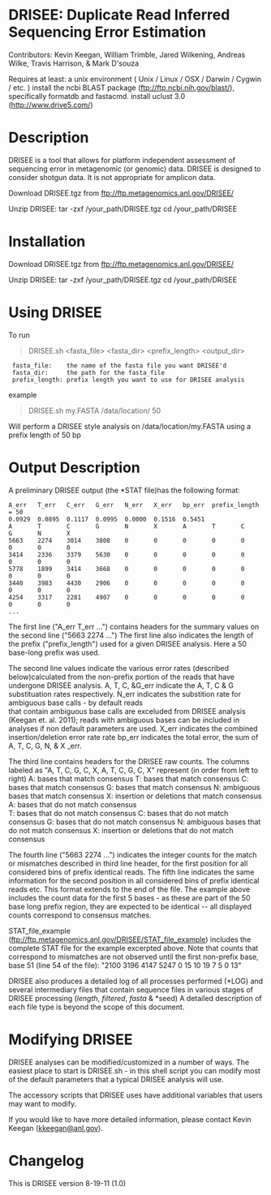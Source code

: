 DRISEE: Duplicate Read Inferred Sequencing Error Estimation
===

Contributors: Kevin Keegan, William Trimble, Jared Wilkening, Andreas Wilke, Travis Harrison, & Mark D'souza

Requires at least: 
	a unix environment ( Unix / Linux / OSX / Darwin / Cygwin / etc. ) 
	install the ncbi BLAST package (ftp://ftp.ncbi.nih.gov/blast/), specifically formatdb and fastacmd. 
	install uclust 3.0  (http://www.drive5.com/)  


Description
==

DRISEE is a tool that allows for platform independent assessment of sequencing error
in metagenomic (or genomic) data.  DRISEE is designed to consider shotgun data.
It is not appropriate for amplicon data. 

Download DRISEE.tgz from ftp://ftp.metagenomics.anl.gov/DRISEE/

Unzip DRISEE:
tar -zxf /your_path/DRISEE.tgz
cd /your_path/DRISEE

Installation
==

Download DRISEE.tgz from ftp://ftp.metagenomics.anl.gov/DRISEE/

Unzip DRISEE:
tar -zxf /your_path/DRISEE.tgz
cd /your_path/DRISEE

Using DRISEE
==

To run
>DRISEE.sh <fasta_file> <fasta_dir> <prefix_length> <output_dir>

     fasta_file:    the name of the fasta file you want DRISEE'd
     fasta_dir:     the path for the fasta_file
     prefix_length: prefix length you want to use for DRISEE analysis

example
>DRISEE.sh my.FASTA /data/location/ 50

Will perform a DRISEE style analysis on /data/location/my.FASTA
using a prefix length of 50 bp

Output Description
==

A preliminary DRISEE output (the *STAT file)has the following format:

	A_err   T_err   C_err   G_err   N_err   X_err   bp_err  prefix_length = 50
	0.0929  0.0895  0.1117  0.0995  0.0000  0.1516  0.5451
	A       T       C       G       N       X       A       T       C       G       N       X
	5663    2274    3014    3808    0       0       0       0       0       0       0       0
	3414    2336    3379    5630    0       0       0       0       0       0       0       0
	5778    1899    3414    3668    0       0       0       0       0       0       0       0
	3440    3983    4430    2906    0       0       0       0       0       0       0       0
	4254    3317    2281    4907    0       0       0       0       0       0       0       0
	...

The first line     ("A_err   T_err ...") contains headers for the summary values
on the second line ("5663    2274 ...")
The first line also indicates the length of the prefix ("prefix_length") used for 
a given DRISEE analysis.  Here a 50 base-long prefix was used.

The second line values indicate the various error rates (described below)calculated
from the non-prefix portion of the reads that have undergone DRISEE analysis. 
A, T, C, &G_err indicate the A, T, C & G substituation rates respectively.
N_err	indicates the substition rate for ambiguous base calls - by default reads  
that contain ambiguous base calls are exceluded from DRISEE analysis (Keegan et. al. 2011);
reads with ambiguous bases can be included in analyses if non default parameters are used.
X_err indicates the combined insertion/deletion error rate rate
bp_err indicates the total error, the sum of A, T, C, G, N, & X _err.

The third line contains headers for the DRISEE raw counts.
The columns labeled as "A, T, C, G, C, X, A, T, C, G, C, X" represent (in order from left to right)
A: bases that match consensus
T: bases that match consensus
C: bases that match consensus
G: bases that match consensus
N: ambiguous bases that match consensus
X: insertion or deletions that match consensus
A: bases that do not match consensus	
T: bases that do not match consensus
C: bases that do not match consensus
G: bases that do not match consensus
N: ambiguous bases that do not match consensus
X: insertion or deletions that do not match consensus

The fourth line ("5663    2274 ...") indicates the integer counts for the match or
mismatches described in third line header, for the first position for all considered
bins of prefix identical reads.  The fifth line indicates the same information for
the second position in all considered bins of prefix identical reads etc.  This 
format extends to the end of the file. The example above includes the count data 
for the first 5 bases - as these are part of the 50 base long prefix region, they
are expected to be identical -- all displayed counts correspond to consensus matches.

STAT_file_example (ftp://ftp.metagenomics.anl.gov/DRISEE/STAT_file_example)
includes the complete STAT file for the example excerpted above.
Note that counts that correspond to mismatches are not observed until the first 
non-prefix base, base 51 (line 54 of the file): 
"2100	3196	4147	5247	0	15	10	19	7	5	0	13"
    

DRISEE also produces a detailed log of all processes performed (*LOG) 
and several intermediary files that contain sequence files in various 
stages of DRISEE processing (*length*, *filtered*, *fasta* & *seed) 
A detailed description of each file type is beyond the scope of this document.

Modifying DRISEE
==

DRISEE analyses can be modified/customized in a number of ways.
The easiest place to start is DRISEE.sh - in this 
shell script you can modify most of the default parameters 
that a typical DRISEE analysis will use.

The accessory scripts that DRISEE uses have additional 
variables that users may want to modify.

If you would like to have more detailed information, please contact
Kevin Keegan (kkeegan@anl.gov). 

Changelog
==

This is DRISEE version 8-19-11 (1.0)
